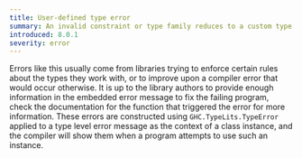 ```yaml
---
title: User-defined type error
summary: An invalid constraint or type family reduces to a custom type error.
introduced: 8.0.1
severity: error
---
```


Errors like this usually come from libraries trying to enforce certain
rules about the types they work with, or to improve upon a compiler error that
would occur otherwise. It is up to the library authors to provide enough
information in the embedded error message to fix the failing program, check
the documentation for the function that triggered the error for more
information.
These errors are constructed using `GHC.TypeLits.TypeError` applied to a type
level error message as the context of a class instance, and the compiler
will show them when a program attempts to use such an instance.

